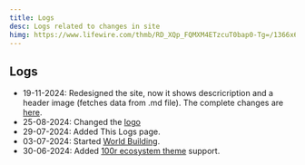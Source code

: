 ```yaml
---
title: Logs
desc: Logs related to changes in site
himg: https://www.lifewire.com/thmb/RD_XQp_FQMXM4ETzcuT0bap0-Tg=/1366x690/filters:no_upscale():max_bytes(150000):strip_icc()/linux-log-tail-syslog-d58aef7f98664189a32f28275a9e05d8.jpg
---
```

## Logs
- 19-11-2024: Redesigned the site, now it shows descricription and a header image (fetches data from .md file). The complete changes are [here](https://github.com/stardoom4/Wunder/commit/c68246b259a4f0b1a9a015ec2d75cb17882eaa3c).
- 25-08-2024: Changed the [logo](https://wunder.pages.dev/static/site/Trigon.jpg)
- 29-07-2024: Added This Logs page.
- 03-07-2024: Started [World Building](exodon.html).
- 30-06-2024: Added [100r ecosystem theme](https://github.com/hundredrabbits/Themes) support.
